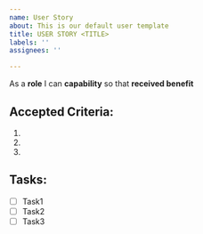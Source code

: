 ```yaml
---
name: User Story
about: This is our default user template
title: USER STORY <TITLE>
labels: ''
assignees: ''

---
```


As a **role** I can **capability** so that **received benefit**

## Accepted Criteria:
1. 
2. 
3. 

## Tasks: 
- [ ] Task1
- [ ] Task2
- [ ] Task3
